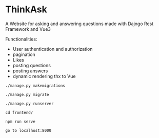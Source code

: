 # ThinkAsk
A Website for asking and answering questions made with Dajngo Rest Framework and Vue3

Functionalities:
- User authentication and authorization
- pagination
- Likes
- posting questions
- posting answers
- dynamic rendering thx to Vue

`./manage.py makemigrations`

`./manage.py migrate`

`./manage.py runserver`

`cd frontend/`

`npm run serve`


`go to localhost:8000`
